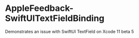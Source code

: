 # AppleFeedback-SwiftUITextFieldBinding
Demonstrates an issue with SwiftUI TextField on Xcode 11 beta 5
